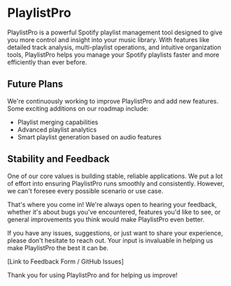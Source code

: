 # PlaylistPro

PlaylistPro is a powerful Spotify playlist management tool designed to give you more control and insight into your music library. With features like detailed track analysis, multi-playlist operations, and intuitive organization tools, PlaylistPro helps you manage your Spotify playlists faster and more efficiently than ever before.

## Future Plans

We're continuously working to improve PlaylistPro and add new features. Some exciting additions on our roadmap include:

- Playlist merging capabilities
- Advanced playlist analytics
- Smart playlist generation based on audio features

## Stability and Feedback

One of our core values is building stable, reliable applications. We put a lot of effort into ensuring PlaylistPro runs smoothly and consistently. However, we can't foresee every possible scenario or use case.

That's where you come in! We're always open to hearing your feedback, whether it's about bugs you've encountered, features you'd like to see, or general improvements you think would make PlaylistPro even better.

If you have any issues, suggestions, or just want to share your experience, please don't hesitate to reach out. Your input is invaluable in helping us make PlaylistPro the best it can be.

[Link to Feedback Form / GitHub Issues]

Thank you for using PlaylistPro and for helping us improve!
